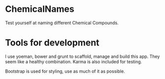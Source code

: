 ChemicalNames
=============

Test yourself at naming different Chemical Compounds.

Tools for development
=============

I use yoeman, bower and grunt to scaffold, manage and build this app. They seem like a healthy combination. Karma is also included for testing.

Bootstrap is used for styling, use as much of it as possible.
